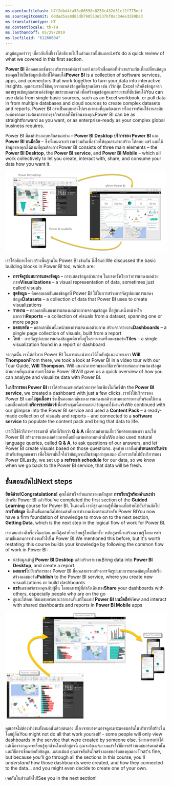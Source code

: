 ```yaml
---
ms.openlocfilehash: b7f2dbd4fa58e86598c0258c432d31cf2f775ecf
ms.sourcegitcommit: 60dad5aa0d85db790553e537bf8ac34ee3289ba3
ms.translationtype: HT
ms.contentlocale: th-TH
ms.lasthandoff: 05/29/2019
ms.locfileid: "61260604"
---
```

<span data-ttu-id="7c8b3-101">มาดูข้อมูลคร่าวๆ เกี่ยวกับสิ่งที่เราได้อธิบายไปในส่วนแรกนี้กันเถอะ</span><span class="sxs-lookup"><span data-stu-id="7c8b3-101">Let’s do a quick review of what we covered in this first section.</span></span>

<span data-ttu-id="7c8b3-102">**Power BI** คือคอลเลกชันของบริการซอฟต์แวร์ แอป และตัวเชื่อมต่อที่ทำงานร่วมกันเพื่อเปลี่ยนข้อมูลของคุณให้เป็นข้อมูลเชิงลึกที่โต้ตอบได้</span><span class="sxs-lookup"><span data-stu-id="7c8b3-102">**Power BI** is a collection of software services, apps, and connectors that work together to turn your data into interactive insights.</span></span> <span data-ttu-id="7c8b3-103">คุณสามารถใช้ข้อมูลจากแหล่งข้อมูลพื้นฐานเดียว เช่น เวิร์กบุ๊ก Excel หรือดึงข้อมูลจากหลายฐานข้อมูลและแหล่งข้อมูลบนระบบคลาวด์ เพื่อสร้างชุดข้อมูลและรายงานที่ซับซ้อนได้</span><span class="sxs-lookup"><span data-stu-id="7c8b3-103">You can use data from single basic sources, such as an Excel workbook, or pull data in from multiple databases and cloud sources to create complex datasets and reports.</span></span> <span data-ttu-id="7c8b3-104">Power BI อาจเป็นแบบตรงไปตรงมาตามที่คุณต้องการ หรืออาจพร้อมใช้งานระดับองค์กรตามความต้องการทางธุรกิจสากลที่ซับซ้อนของคุณ</span><span class="sxs-lookup"><span data-stu-id="7c8b3-104">Power BI can be as straightforward as you want, or as enterprise-ready as your complex global business requires.</span></span>

<span data-ttu-id="7c8b3-105">Power BI มีองค์ประกอบหลักสามอย่าง – **Power BI Desktop** **บริการของ Power BI** และ **Power BI บนมือถือ** – ซึ่งทั้งหมดจะทำงานร่วมกันเพื่อช่วยให้คุณสามารถสร้าง โต้ตอบ แชร์ และใช้ข้อมูลของคุณได้ตามที่คุณต้องการ</span><span class="sxs-lookup"><span data-stu-id="7c8b3-105">Power BI consists of three main elements – the **Power BI Desktop**, the **Power BI service**, and **Power BI Mobile** – which all work collectively to let you create, interact with, share, and consume your data how you want it.</span></span>

![](media/0-4-summary-of-intro-to-power-bi/c0a4_1.png)

<span data-ttu-id="7c8b3-106">เราได้อธิบายโครงสร้างพื้นฐานใน Power BI เช่นกัน ซึ่งได้แก่:</span><span class="sxs-lookup"><span data-stu-id="7c8b3-106">We discussed the basic building blocks in Power BI too, which are:</span></span>

* <span data-ttu-id="7c8b3-107">**การจัดรูปแบบการแสดงข้อมูล** – การแสดงข้อมูลด้วยภาพ ในบางครั้งเรียกว่าการแสดงผลด้วยภาพ</span><span class="sxs-lookup"><span data-stu-id="7c8b3-107">**Visualizations** – a visual representation of data, sometimes just called visuals</span></span>
* <span data-ttu-id="7c8b3-108">**ชุดข้อมูล** – คือคอลเลกชันของข้อมูลที่ Power BI ใช้ในการสร้างการจัดรูปแบบการแสดงข้อมูล</span><span class="sxs-lookup"><span data-stu-id="7c8b3-108">**Datasets** – a collection of data that Power BI uses to create visualizations</span></span>
* <span data-ttu-id="7c8b3-109">**รายงาน** – คอลเลกชันของการแสดงผลด้วยภาพจากชุดข้อมูล ที่อยู่บนหนึ่งหน้าหรือมากกว่า</span><span class="sxs-lookup"><span data-stu-id="7c8b3-109">**Reports** – a collection of visuals from a dataset, spanning one or more pages</span></span>
* <span data-ttu-id="7c8b3-110">**แดชบอร์ด** – คอลเลกชันหนึ่งหน้าของการแสดงผลด้วยภาพ สร้างจากรายงาน</span><span class="sxs-lookup"><span data-stu-id="7c8b3-110">**Dashboards** – a single page collection of visuals, built from a report</span></span>
* <span data-ttu-id="7c8b3-111">**ไทล์** – การจัดรูปแบบการแสดงข้อมูลเดียวที่อยู่ในรายงานหรือแดชบอร์ด</span><span class="sxs-lookup"><span data-stu-id="7c8b3-111">**Tiles** – a single visualization found in a report or dashboard</span></span>

<span data-ttu-id="7c8b3-112">จากจุดนั้น เราได้อธิบาย Power BI ในการแนะนำทางวิดีโอกับผู้แนะนำของเรา **Will Thompson**</span><span class="sxs-lookup"><span data-stu-id="7c8b3-112">From there, we took a look at Power BI in a video tour with our Tour Guide, **Will Thompson**.</span></span> <span data-ttu-id="7c8b3-113">Will แนะนำภาพรวมของวิธีการวิเคราะห์และการแสดงข้อมูลด้วยภาพที่คุณสามารถทำได้ด้วย Power BI</span><span class="sxs-lookup"><span data-stu-id="7c8b3-113">Will gave us a quick overview of how you can analyze and visualize data with Power BI.</span></span>

<!---
In **Power BI Desktop**, we connected to a basic Excel file, created visualizations, then published those visualizations to the service. Even if you use Power BI only with your Excel workbooks, you can gain amazing visual insights with those Excel workbooks, and both interact and share it in ways never before possible.
-->
<span data-ttu-id="7c8b3-114">ใน**บริการของ Power BI** เราได้สร้างแดชบอร์ดด้วยการคลิกเพียงไม่กี่ครั้ง</span><span class="sxs-lookup"><span data-stu-id="7c8b3-114">In the **Power BI service**, we created a dashboard with just a few clicks.</span></span> <span data-ttu-id="7c8b3-115">เรายังใช้บริการของ Power BI และใช้**ชุดเนื้อหา** ซึ่งเป็นคอลเลกชันของการแสดงผลด้วยภาพและรายงานที่พร้อมใช้งาน และเชื่อมต่อกับ**บริการซอฟต์แวร์**เพื่อสร้างชุดเนื้อหาและนำข้อมูลมาใช้งานจริง</span><span class="sxs-lookup"><span data-stu-id="7c8b3-115">We continued with our glimpse into the Power BI service and used a **Content Pack** – a ready-made collection of visuals and reports – and connected to a **software service** to populate the content pack and bring that data to life.</span></span>

<span data-ttu-id="7c8b3-116">เรายังใช้คิวรีภาษาธรรมชาติ หรือที่เรียกว่า **Q & A** เพื่อถามคำถามเกี่ยวกับคำตอบของเรา และให้ Power BI สร้างการแสดงผลด้วยภาพโดยยึดตามคำถามเหล่านั้น</span><span class="sxs-lookup"><span data-stu-id="7c8b3-116">We also used natural language queries, called **Q & A**, to ask questions of our answers, and let Power BI create visuals based on those questions.</span></span> <span data-ttu-id="7c8b3-117">สุดท้าย เราตั้งค่า**กำหนดการรีเฟรช**สำหรับข้อมูลของเรา เพื่อให้เรามั่นใจได้ว่าข้อมูลจะเป็นข้อมูลล่าสุดเสมอ เมื่อเรากลับไปยังบริการของ Power BI</span><span class="sxs-lookup"><span data-stu-id="7c8b3-117">Lastly, we set up a **refresh schedule** for our data, so we know when we go back to the Power BI service, that data will be fresh.</span></span>

## <a name="next-steps"></a><span data-ttu-id="7c8b3-118">ขั้นตอนถัดไป</span><span class="sxs-lookup"><span data-stu-id="7c8b3-118">Next steps</span></span>
<span data-ttu-id="7c8b3-119">**ยินดีด้วย!**</span><span class="sxs-lookup"><span data-stu-id="7c8b3-119">**Congratulations!**</span></span> <span data-ttu-id="7c8b3-120">คุณได้สำเร็จส่วนแรกของหลักสูตร **การเรียนรู้พร้อมคำแนะนำ** สำหรับ Power BI แล้ว</span><span class="sxs-lookup"><span data-stu-id="7c8b3-120">You've completed the first section of the **Guided Learning** course for Power BI.</span></span> <span data-ttu-id="7c8b3-121">ในตอนนี้ เรามีฐานความรู้ที่มั่นคงเพื่อย้ายไปยังส่วนถัดไป **การรับข้อมูล** ซึ่งเป็นขั้นตอนถัดไปตามลำดับการทำงานเชิงตรรกะสำหรับ Power BI</span><span class="sxs-lookup"><span data-stu-id="7c8b3-121">You now have a firm foundation of knowledge to move on to the next section, **Getting Data**, which is the next step in the logical flow of work for Power BI.</span></span>

<span data-ttu-id="7c8b3-122">เราเคยกล่าวถึงเรื่องนี้มาก่อน แต่ก็คุ้มค่าที่จะเรียนรู้ใหม่อีกครั้ง: หลักสูตรนี้จะสร้างความรู้โดยการทำตามขั้นตอนการทำงานทั่วไปใน Power BI:</span><span class="sxs-lookup"><span data-stu-id="7c8b3-122">We mentioned this before, but it's worth restating: this course builds your knowledge by following the common flow of work in Power BI:</span></span>

* <span data-ttu-id="7c8b3-123">นำข้อมูลเข้าสู่ **Power BI Desktop** แล้วสร้างรายงาน</span><span class="sxs-lookup"><span data-stu-id="7c8b3-123">Bring data into **Power BI Desktop**, and create a report.</span></span>
* <span data-ttu-id="7c8b3-124">**เผยแพร่**ไปยังบริการของ Power BI ที่คุณสามารถสร้างการจัดรูปแบบการแสดงข้อมูลใหม่หรือสร้างแดชบอร์ด</span><span class="sxs-lookup"><span data-stu-id="7c8b3-124">**Publish** to the Power BI service, where you create new visualizations or build dashboards</span></span>
* <span data-ttu-id="7c8b3-125">**แชร์**แดชบอร์ดของคุณกับผู้อื่น โดยเฉพาะผู้ที่กำลังเดินทาง</span><span class="sxs-lookup"><span data-stu-id="7c8b3-125">**Share** your dashboards with others, especially people who are on the go</span></span>
* <span data-ttu-id="7c8b3-126">ดูและโต้ตอบกับแดชบอร์ดและรายงานที่แชร์ในแอป **Power BI บนมือถือ**</span><span class="sxs-lookup"><span data-stu-id="7c8b3-126">View and interact with shared dashboards and reports in **Power BI Mobile** apps</span></span>

![](media/0-4-summary-of-intro-to-power-bi/c0a1_1.png)

<span data-ttu-id="7c8b3-127">คุณอาจไม่ต้องทำงานทั้งหมดนั้นด้วยตนเอง เนื่องจากบางคนอาจดูเฉพาะแดชบอร์ดในบริการที่สร้างขึ้นโดยผู้อื่น</span><span class="sxs-lookup"><span data-stu-id="7c8b3-127">You might not do all that work yourself - some people will only view dashboards in the service that were created by someone else.</span></span> <span data-ttu-id="7c8b3-128">ซึ่งสามารถทำได้ แต่เนื่องจาก*คุณจะ*เรียนรู้ทุกส่วนในหลักสูตรนี้ คุณจะต้อง*ทำความเข้าใจ*วิธีการสร้างแดชบอร์ดเหล่านั้น และวิธีการเชื่อมต่อกับข้อมูล...และแม้แต่ คุณอาจตัดสินใจสร้างแดชบอร์ดของคุณเอง</span><span class="sxs-lookup"><span data-stu-id="7c8b3-128">That's fine, but because *you'll* go through all the sections in this course, you'll *understand* how those dashboards were created, and how they connected to the data... and you might even decide to create one of your own.</span></span>

<span data-ttu-id="7c8b3-129">เจอกันในส่วนถัดไป!</span><span class="sxs-lookup"><span data-stu-id="7c8b3-129">See you in the next section!</span></span>

